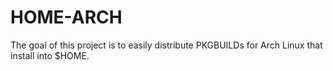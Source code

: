 # HOME-ARCH

The goal of this project is to easily distribute PKGBUILDs for Arch Linux that install into $HOME.
